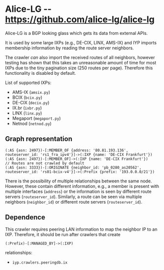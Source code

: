 # Alice-LG -- https://github.com/alice-lg/alice-lg

Alice-LG is a BGP looking glass which gets its data from external APIs.

It is used by some large IXPs (e.g., DE-CIX, LINX, AMS-IX) and IYP imports membership
information by reading the route server neighbors.

The crawler *can* also import the received routes of all neighbors, however testing has
shown that this takes an unreasonable amount of time for most IXPs due to the tiny
pagination size (250 routes per page). Therefore this functionality is disabled by default.

List of supported IXPs:

- AMS-IX (`amsix.py`)
- BCIX (`bcix.py`)
- DE-CIX (`decix.py`)
- IX.br (`ixbr.py`)
- LINX (`linx.py`)
- Megaport (`megaport.py`)
- Netnod (`netnod.py`)

## Graph representation

```Cypher
(:AS {asn: 2497})-[:MEMBER_OF {address: '80.81.193.136', routeserver_id: 'rs1_fra_ipv4'}]->(:IXP {name: 'DE-CIX Frankfurt'})(:AS {asn: 2497})-[:MEMBER_OF]->(:IXP {name: 'DE-CIX Frankfurt'})
// Routes are not crawled by default
(:AS {asn: 3333})-[:ORIGINATE {neighbor_id: 'pb_0280_as20562', routeserver_id: 'rs01-bcix-v4'}]->(:Prefix {prefix: '193.0.0.0/21'})
```

There is the possibility of multiple relationships between the same node. However, these
contain different information, e.g., a member is present with multiple interfaces
(`address`) or the information is seen by different route servers (`routeserver_id`).
Similarly, a route can be seen via multiple neighbors (`neighbor_id`) or different route
servers (`routeserver_id`).

## Dependence

This crawler requires peering LAN information to map the neighbor IP to an IXP.
Therefore, it should be run after crawlers that create

```Cypher
(:Prefix)-[:MANAGED_BY]->(:IXP)
```

relationships:

- `iyp.crawlers.peeringdb.ix`
